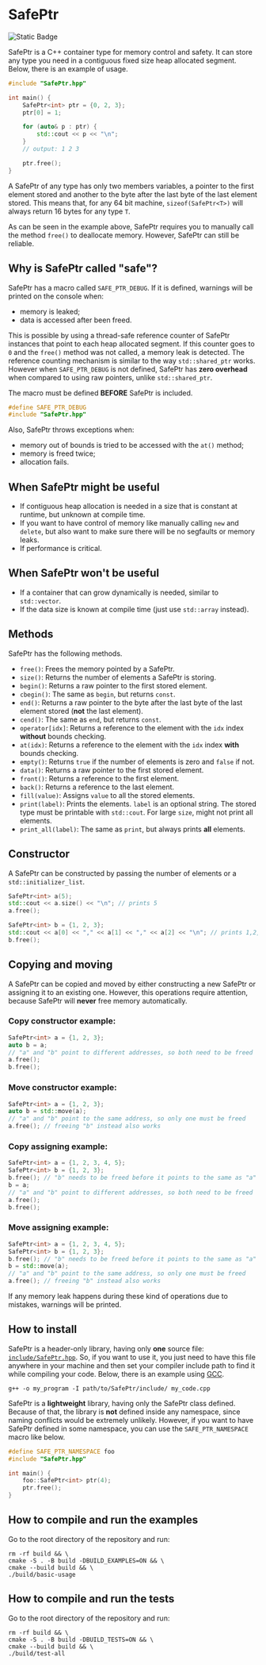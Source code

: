 # SafePtr

![Static Badge](https://img.shields.io/badge/C%2B%2B_standard-11_or_above-blue?logo=c%2B%2B)

SafePtr is a C++ container type for memory control and safety. It can store any type you need in a contiguous fixed size heap allocated segment. Below, there is an example of usage.
```c++
#include "SafePtr.hpp"

int main() {
    SafePtr<int> ptr = {0, 2, 3};
    ptr[0] = 1;

    for (auto& p : ptr) {
        std::cout << p << "\n";
    }
    // output: 1 2 3

    ptr.free();
}
```
A SafePtr of any type has only two members variables, a pointer to the first element stored and another to the byte after the last byte of the last element stored. This means that, for any 64 bit machine, `sizeof(SafePtr<T>)` will always return 16 bytes for any type `T`.

As can be seen in the example above, SafePtr requires you to manually call the method `free()` to deallocate memory. However, SafePtr can still be reliable.

## Why is SafePtr called "safe"?

SafePtr has a macro called `SAFE_PTR_DEBUG`. If it is defined, warnings will be printed on the console when:
- memory is leaked;
- data is accessed after been freed.

This is possible by using a thread-safe reference counter of SafePtr instances that point to each heap allocated segment. If this counter goes to `0` and the `free()` method was not called, a memory leak is detected. The reference counting mechanism is similar to the way `std::shared_ptr` works. However when `SAFE_PTR_DEBUG` is not defined, SafePtr has **zero overhead** when compared to using raw pointers, unlike `std::shared_ptr`.

The macro must be defined **BEFORE** SafePtr is included.
```c++
#define SAFE_PTR_DEBUG
#include "SafePtr.hpp"
```

Also, SafePtr throws exceptions when:
- memory out of bounds is tried to be accessed with the `at()` method;
- memory is freed twice;
- allocation fails.

## When SafePtr might be useful

- If contiguous heap allocation is needed in a size that is constant at runtime, but unknown at compile time.
- If you want to have control of memory like manually calling `new` and `delete`, but also want to make sure there will be no segfaults or memory leaks.
- If performance is critical.

## When SafePtr **won't** be useful

- If a container that can grow dynamically is needed, similar to `std::vector`.
- If the data size is known at compile time (just use `std::array` instead).

## Methods

SafePtr has the following methods.
- `free()`: Frees the memory pointed by a SafePtr.
- `size()`: Returns the number of elements a SafePtr is storing.
- `begin()`: Returns a raw pointer to the first stored element.
- `cbegin()`: The same as `begin`, but returns `const`.
- `end()`: Returns a raw pointer to the byte after the last byte of the last element stored (**not** the last element).
- `cend()`: The same as `end`, but returns `const`.
- `operator[idx]`: Returns a reference to the element with the `idx` index **without** bounds checking.
- `at(idx)`: Returns a reference to the element with the `idx` index **with** bounds checking.
- `empty()`: Returns `true` if the number of elements is zero and `false` if not.
- `data()`: Returns a raw pointer to the first stored element.
- `front()`: Returns a reference to the first element.
- `back()`: Returns a reference to the last element.
- `fill(value)`: Assigns `value` to all the stored elements.
- `print(label)`: Prints the elements. `label` is an optional string. The stored type must be printable with `std::cout`. For large `size`, might not print all elements.
- `print_all(label)`: The same as `print`, but always prints **all** elements.

## Constructor

A SafePtr can be constructed by passing the number of elements or a `std::initializer_list`.
```c++
SafePtr<int> a(5);
std::cout << a.size() << "\n"; // prints 5
a.free();

SafePtr<int> b = {1, 2, 3};
std::cout << a[0] << "," << a[1] << "," << a[2] << "\n"; // prints 1,2,3
b.free();
```

## Copying and moving

A SafePtr can be copied and moved by either constructing a new SafePtr or assigning it to an existing one. However, this operations require attention, because SafePtr will **never** free memory automatically.

### Copy constructor example:
```c++
SafePtr<int> a = {1, 2, 3};
auto b = a;
// "a" and "b" point to different addresses, so both need to be freed
a.free();
b.free();
```

### Move constructor example:
```c++
SafePtr<int> a = {1, 2, 3};
auto b = std::move(a);
// "a" and "b" point to the same address, so only one must be freed
a.free(); // freeing "b" instead also works
```

### Copy assigning example:
```c++
SafePtr<int> a = {1, 2, 3, 4, 5};
SafePtr<int> b = {1, 2, 3};
b.free(); // "b" needs to be freed before it points to the same as "a"
b = a;
// "a" and "b" point to different addresses, so both need to be freed
a.free();
b.free();
```

### Move assigning example:
```c++
SafePtr<int> a = {1, 2, 3, 4, 5};
SafePtr<int> b = {1, 2, 3};
b.free(); // "b" needs to be freed before it points to the same as "a"
b = std::move(a);
// "a" and "b" point to the same address, so only one must be freed
a.free(); // freeing "b" instead also works
```

If any memory leak happens during these kind of operations due to mistakes, warnings will be printed.

## How to install

SafePtr is a header-only library, having only **one** source file: [`include/SafePtr.hpp`](./include/SafePtr.hpp). So, if you want to use it, you just need to have this file anywhere in your machine and then set your compiler include path to find it while compiling your code. Below, there is an example using [GCC](https://gcc.gnu.org/).
```
g++ -o my_program -I path/to/SafePtr/include/ my_code.cpp
```

SafePtr is a **lightweight** library, having only the SafePtr class defined. Because of that, the library is **not** defined inside any namespace, since naming conflicts would be extremely unlikely. However, if you want to have SafePtr defined in some namespace, you can use the `SAFE_PTR_NAMESPACE` macro like below.
```c++
#define SAFE_PTR_NAMESPACE foo
#include "SafePtr.hpp"

int main() {
    foo::SafePtr<int> ptr(4);
    ptr.free();
}
```

## How to compile and run the examples

Go to the root directory of the repository and run:
```
rm -rf build && \
cmake -S . -B build -DBUILD_EXAMPLES=ON && \
cmake --build build && \
./build/basic-usage
```

## How to compile and run the tests

Go to the root directory of the repository and run:
```
rm -rf build && \
cmake -S . -B build -DBUILD_TESTS=ON && \
cmake --build build && \
./build/test-all
```

<!--
## To do:
- test id overflow
- add recursive print method
- add better examples
- add find()
- add contains()
- add swap
-->
